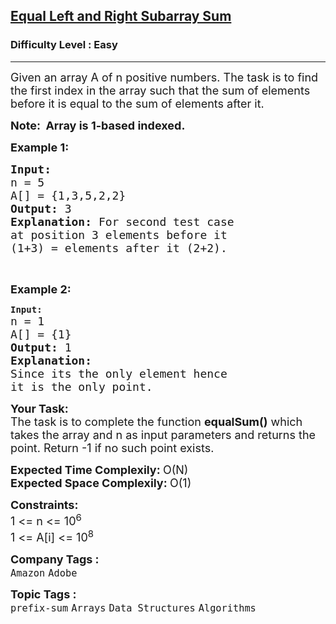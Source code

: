 <h2><a href="https://www.geeksforgeeks.org/problems/equal-left-and-right-subarray-sum--170647/1?page=2&difficulty=Basic,Easy&sortBy=latest">Equal Left and Right Subarray Sum</a></h2><h3>Difficulty Level : Easy</h3><hr><div class="problems_problem_content__Xm_eO"><p><span style="font-size:18px">Given an array A of n&nbsp;positive numbers. The task is to find the first index in the array such that&nbsp;the sum of elements before it is equal to the sum of elements after it.</span></p>

<p><strong><span style="font-size:18px">Note:&nbsp; Array is 1-based indexed.</span></strong></p>

<p><span style="font-size:18px"><strong>Example 1:</strong></span></p>

<pre><span style="font-size:18px"><strong>Input: 
</strong>n = 5 
A[] = {1,3,5,2,2} 
<strong>Output: </strong>3<strong> 
Explanation: </strong>For second test case 
at position 3 elements before it 
(1+3) = elements after it (2+2).<strong> </strong></span>
</pre>

<p>&nbsp;</p>

<p><span style="font-size:18px"><strong>Example 2:</strong></span></p>

<pre><strong>Input:
</strong><span style="font-size:18px">n = 1
A[] = {1}
<strong>Output: </strong>1<strong>
Explanation:
</strong>Since its the only element hence
it is the only point.</span>
</pre>

<p><span style="font-size:18px"><strong>Your&nbsp;Task:</strong><br>
The task is to complete the function <strong>equalSum()</strong> which takes the array and n&nbsp;as input parameters and returns the point. Return -1 if no such point exists. </span></p>

<p><strong><span style="font-size:18px">Expected Time Complexily:&nbsp;</span></strong><span style="font-size:18px">O(N)</span><br>
<strong><span style="font-size:18px">Expected Space Complexily:&nbsp;</span></strong><span style="font-size:18px">O(1)</span></p>

<p><span style="font-size:18px"><strong>Constraints:</strong><br>
1 &lt;= n&nbsp;&lt;= 10<sup>6</sup><br>
1 &lt;= A[i]&nbsp;&lt;= 10<sup>8</sup></span></p>
</div><p><span style=font-size:18px><strong>Company Tags : </strong><br><code>Amazon</code>&nbsp;<code>Adobe</code>&nbsp;<br><p><span style=font-size:18px><strong>Topic Tags : </strong><br><code>prefix-sum</code>&nbsp;<code>Arrays</code>&nbsp;<code>Data Structures</code>&nbsp;<code>Algorithms</code>&nbsp;